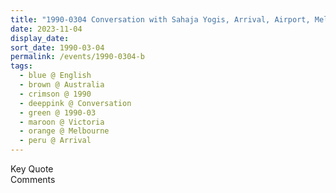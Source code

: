 ```yaml
---
title: "1990-0304 Conversation with Sahaja Yogis, Arrival, Airport, Melbourne, Victoria, Australia"
date: 2023-11-04
display_date: 
sort_date: 1990-03-04
permalink: /events/1990-0304-b
tags:
  - blue @ English
  - brown @ Australia
  - crimson @ 1990
  - deeppink @ Conversation
  - green @ 1990-03
  - maroon @ Victoria
  - orange @ Melbourne
  - peru @ Arrival
---
```


<wave-list>
  <list-title color="green" width="75">Key Quote</list-title>
  <list-item color="BlanchedAlmond"  width="200"></list-item>
  <list-item color="Lavender"></list-item>
  <list-item color="BlanchedAlmond"></list-item>
</wave-list>

<br>

<wave-list>
  <list-title color="green" width="75">Comments</list-title>
  <list-item color="BlanchedAlmond"  width="200"></list-item>
  <list-item color="Lavender"></list-item>
  <list-item color="BlanchedAlmond"></list-item>
</wave-list>